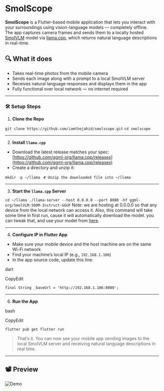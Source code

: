 
# SmolScope

**SmolScope** is a Flutter-based mobile application that lets you interact with your surroundings using vision-language models — completely offline.  
The app captures camera frames and sends them to a locally hosted [SmolVLM](https://huggingface.co/ggml-org/SmolVLM-500M-Instruct-GGUF) model via [llama.cpp](https://github.com/ggml-org/llama.cpp), which returns natural language descriptions in real-time.

## 🔍 What it does

- Takes real-time photos from the mobile camera
- Sends each image along with a prompt to a local SmolVLM server
- Receives natural language responses and displays them in the app
- Fully functional over local network — no internet required

---




### 🛠️ Setup Steps

1.  **Clone the Repo**
    
`git clone https://github.com/iamthejahid/smolscope.git`
`cd smolscope` 

----------

2.  **Install `llama.cpp`**
    

-   Download the latest release matches your spec: [https://github.com/ggml-org/llama.cpp/releases](https://github.com/ggml-org/llama.cpp/releases)
-   Create a directory and unzip it:
    
`mkdir -p ~/llama `
`# Unzip the downloaded file into ~/llama` 

----------

3.  **Start the `llama.cpp` Server**
 
`cd ~/llama
./llama-server --host 0.0.0.0 --port 8080 -hf ggml-org/SmolVLM-500M-Instruct-GGUF` 
Note: we are hosting at 0.0.0.0 so that any device from the local network can access it.
Also, this command will take some time in first run, cause it will automatically download the model. 
you can tweak that, and use your model from [here](https://huggingface.co/ggml-org/SmolVLM-500M-Instruct-GGUF/tree/main).

----------

4.  **Configure IP in Flutter App**
    

-   Make sure your mobile device and the host machine are on the same Wi-Fi network
-   Find your machine’s local IP (e.g., `192.168.1.106`)
-   In the app source code, update this line:
    

dart

CopyEdit

`final String _baseUrl = 'http://192.168.1.106:8080';` 

----------

6.  **Run the App**
    

bash

CopyEdit

`flutter pub get
flutter run` 

> That’s it. You can now see your mobile app sending images to the local SmolVLM server and receiving natural language descriptions in real time.

----
## 📽️ Preview

![Demo](assets/demo.gif)

